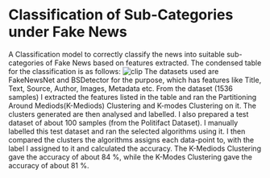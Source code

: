 # Classification of Sub-Categories under Fake News
A Classification model to correctly classify the news into suitable sub-categories of Fake News based on features extracted.
The condensed table for the classification is as follows:
![clip](https://user-images.githubusercontent.com/53210156/162459702-b03af5ca-0a3b-4655-9b64-b98d89bbaf74.PNG)
The datasets used are FakeNewsNet and BSDetector for the purpose, which has features like Title, Text, Source, Author, Images, Metadata etc. 
From the dataset (1536 samples) I extracted the features listed in the table and ran the Partitioning Around Mediods(K-Mediods) Clustering and K-modes Clustering on it. The clusters generated are then analysed and labelled.
I also prepared a test dataset of about 100 samples (from the Politifact Dataset). I manually labelled this test dataset and ran the selected algorithms using it. I then compared the clusters the algorithms assigns each data-point to, with the label I assigned to it and calculated the accuracy. 
The K-Mediods Clustering gave the accuracy of about 84 %, while the K-Modes Clustering gave the accuracy of about 81 %.


